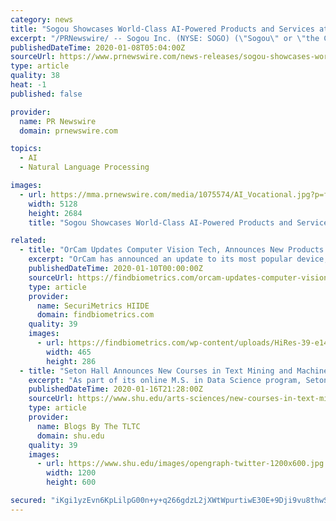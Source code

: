 ```yaml
---
category: news
title: "Sogou Showcases World-Class AI-Powered Products and Services at CES 2020"
excerpt: "/PRNewswire/ -- Sogou Inc. (NYSE: SOGO) (\"Sogou\" or \"the Company\"), an innovator in search and a leader in China's internet industry, brings its"
publishedDateTime: 2020-01-08T05:04:00Z
sourceUrl: https://www.prnewswire.com/news-releases/sogou-showcases-world-class-ai-powered-products-and-services-at-ces-2020-300985487.html
type: article
quality: 38
heat: -1
published: false

provider:
  name: PR Newswire
  domain: prnewswire.com

topics:
  - AI
  - Natural Language Processing

images:
  - url: https://mma.prnewswire.com/media/1075574/AI_Vocational.jpg?p=facebook
    width: 5128
    height: 2684
    title: "Sogou Showcases World-Class AI-Powered Products and Services at CES 2020"

related:
  - title: "OrCam Updates Computer Vision Tech, Announces New Products at CES 2020"
    excerpt: "OrCam has announced an update to its most popular device, and will be unveiling a series of new products at CES 2020 this year in Las Vegas. On the update front, OrCam’s most popular product — the OrCam MyEye 2, a small device that users clip onto ..."
    publishedDateTime: 2020-01-10T00:00:00Z
    sourceUrl: https://findbiometrics.com/orcam-updates-computer-vision-tech-announces-new-products-ces-2020-011002/
    type: article
    provider:
      name: SecuriMetrics HIIDE
      domain: findbiometrics.com
    quality: 39
    images:
      - url: https://findbiometrics.com/wp-content/uploads/HiRes-39-e1493239122273.jpg
        width: 465
        height: 286
  - title: "Seton Hall Announces New Courses in Text Mining and Machine Learning"
    excerpt: "As part of its online M.S. in Data Science program, Seton Hall University in South Orange, New Jersey, has announced new courses in Text Mining and Machine Learning. Seton Hall's master's program in Data Science is the first 100% online program of its kind in New Jersey and one of very few in the nation. Quickly emerging as a critical field ..."
    publishedDateTime: 2020-01-16T21:28:00Z
    sourceUrl: https://www.shu.edu/arts-sciences/new-courses-in-text-mining-and-machine-learning.cfm
    type: article
    provider:
      name: Blogs By The TLTC
      domain: shu.edu
    quality: 39
    images:
      - url: https://www.shu.edu/images/opengraph-twitter-1200x600.jpg
        width: 1200
        height: 600

secured: "iKgi1yzEvn6KpLilpG00n+y+q266gdzL2jXWtWpurtiwE30E+9Dji9vu8thwSP0LxxckUMw2tXck9Py38sZXLpWDQJqMxFaxLcCwGirv4pGa5I+WXnw6CbCzlGLce+jJWpbktNTpuB97lPZkkTvYKDuk9837j9cdFnWvYa6upGdF6x0n087UlA/UB8r2IQ/AO3UYSQ3gwr22tNmdq5ohNw6p/N4gAlmUH7NXilXs9zawnEPB0e6rdvsYLLEg7hzIlN4m0D1ITYcUTwVMj53PtVqkuCp/LW/zn777lCTxaHXXr4p3R0cUQIctcdwzl3KDJiro7YTpqYt1xAlwc7YpWxX2ROZqJvPFyf9VgImd2czTyg4xiPBC8kHRNXCqaG47M503NK9ryz8MDmlxdsr2nbiUuZorO6yx4Py3USq6q3GepKlhog7DzbA+IJIfHqrGzQpOVa6LQbex6Sa5mtmK9w==;+dd10cq/59tPoK4HHmJiNg=="
---
```


